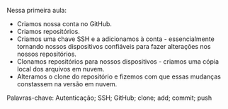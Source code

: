 Nessa primeira aula:

  - Criamos nossa conta no GitHub.
  - Criamos repositórios.
  - Criamos uma chave SSH e a adicionamos à conta - essencialmente tornando nossos dispositivos confiáveis para fazer alterações nos nossos repositórios.
  - Clonamos repositórios para nossos dispositivos - criamos uma cópia local dos arquivos em nuvem.
  - Alteramos o clone do repositório e fizemos com que essas mudanças constassem na versão em nuvem.

Palavras-chave: Autenticação; SSH; GitHub; clone; add; commit; push
